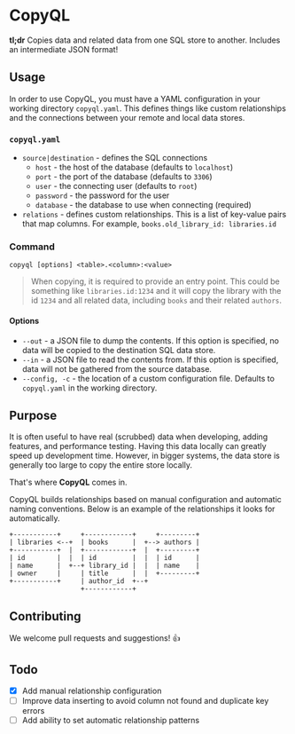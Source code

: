 # CopyQL

**tl;dr** Copies data and related data from one SQL store to another. Includes an intermediate JSON format!

## Usage

In order to use CopyQL, you must have a YAML configuration in your working directory `copyql.yaml`. This defines things like custom relationships and the connections between your remote and local data stores.

### `copyql.yaml`

* `source|destination` - defines the SQL connections
  * `host` - the host of the database (defaults to `localhost`)
  * `port` - the port of the database (defaults to `3306`)
  * `user` - the connecting user (defaults to `root`)
  * `password` - the password for the user
  * `database` - the database to use when connecting (required)
* `relations` - defines custom relationships. This is a list of key-value pairs that map columns. For example, `books.old_library_id: libraries.id`

### Command

```
copyql [options] <table>.<column>:<value>
```

> When copying, it is required to provide an entry point. This could be something like `libraries.id:1234` and it will copy the library with the id `1234` and all related data, including `books` and their related `authors`.

#### Options

* `--out` - a JSON file to dump the contents. If this option is specified, no data will be copied to the destination SQL data store.
* `--in` - a JSON file to read the contents from. If this option is specified, data will not be gathered from the source database.
* `--config, -c` - the location of a custom configuration file. Defaults to `copyql.yaml` in the working directory.

## Purpose

It is often useful to have real (scrubbed) data when developing, adding features, and performance testing. Having this data locally can greatly speed up development time. However, in bigger systems, the data store is generally too large to copy the entire store locally. 

That's where **CopyQL** comes in.

CopyQL builds relationships based on manual configuration and automatic naming conventions. Below is an example of the relationships it looks for automatically.

```
+-----------+     +------------+     +---------+
| libraries <--+  | books      |  +--> authors |
+-----------+  |  +------------+  |  +---------+
| id        |  |  | id         |  |  | id      |
| name      |  +--+ library_id |  |  | name    |
| owner     |     | title      |  |  +---------+
+-----------+     | author_id  +--+
                  +------------+
```

## Contributing

We welcome pull requests and suggestions! 👍

## Todo

* [x] Add manual relationship configuration
* [ ] Improve data inserting to avoid column not found and duplicate key errors
* [ ] Add ability to set automatic relationship patterns